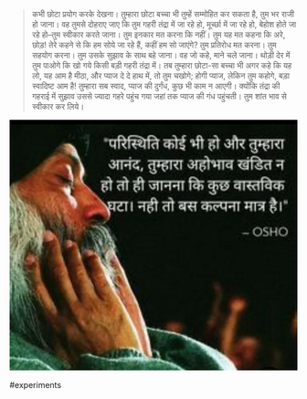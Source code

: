 > कभी छोटा प्रयोग करके देखना। तुम्हारा छोटा बच्चा भी तुम्हें सम्मोहित कर सकता है, तुम भर राजी हो जाना। वह तुमसे दोहराए जाए कि तुम गहरी तंद्रा में जा रहे हो, मूर्च्छा में जा रहे हो, बेहोश होते जा रहे हो–तुम स्वीकार करते जाना। तुम इनकार मत करना कि नहीं। तुम यह मत कहना कि अरे, छोड़! तेरे कहने से कि हम सोये जा रहे हैं, कहीं हम सो जाएंगे? तुम प्रतिरोध मत करना। तुम सहयोग करना। तुम उसके सुझाव के साथ बहे जाना। वह जो कहे, माने चले जाना। थोड़ी देर में तुम पाओगे कि खो गये किसी बड़ी गहरी तंद्रा में। तब तुम्हारा छोटा-सा बच्चा भी अगर कहे कि यह लो, यह आम है मीठा, और प्याज दे दे हाथ में, तो तुम चखोगे; होगी प्याज, लेकिन तुम कहोगे, बड़ा स्वादिष्ट आम है! तुम्हारा सब स्वाद, प्याज की दुर्गंध, कुछ भी काम न आएगी। क्योंकि तंद्रा की गहराई में सुझाव उससे ज्यादा गहरे पहुंच गया जहां तक प्याज की गंध पहुंचती। तुम शांत भाव से स्वीकार कर लिये।

![](../../../../attachments/2023-03-11-18-26-16-osho.png)

#experiments